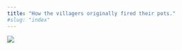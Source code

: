 ```yaml
---
title: "How the villagers originally fired their pots."
#slug: "index"
---
```


[![](/wp-content/PICT2139-300x225.jpg)](/wp-content/PICT2139.jpg)